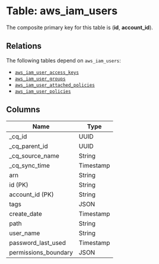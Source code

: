 # Table: aws_iam_users



The composite primary key for this table is (**id**, **account_id**).

## Relations
The following tables depend on `aws_iam_users`:
  - [`aws_iam_user_access_keys`](aws_iam_user_access_keys.md)
  - [`aws_iam_user_groups`](aws_iam_user_groups.md)
  - [`aws_iam_user_attached_policies`](aws_iam_user_attached_policies.md)
  - [`aws_iam_user_policies`](aws_iam_user_policies.md)

## Columns
| Name          | Type          |
| ------------- | ------------- |
|_cq_id|UUID|
|_cq_parent_id|UUID|
|_cq_source_name|String|
|_cq_sync_time|Timestamp|
|arn|String|
|id (PK)|String|
|account_id (PK)|String|
|tags|JSON|
|create_date|Timestamp|
|path|String|
|user_name|String|
|password_last_used|Timestamp|
|permissions_boundary|JSON|